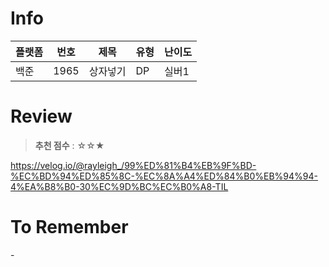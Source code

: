 # Info
|플랫폼|번호|제목|유형|난이도|
|----|----|----|----|----|
|백준|1965|상자넣기|DP|실버1|

# Review
> **추천 점수** : ☆☆★

https://velog.io/@rayleigh_/99%ED%81%B4%EB%9F%BD-%EC%BD%94%ED%85%8C-%EC%8A%A4%ED%84%B0%EB%94%94-4%EA%B8%B0-30%EC%9D%BC%EC%B0%A8-TIL

# To Remember
\-